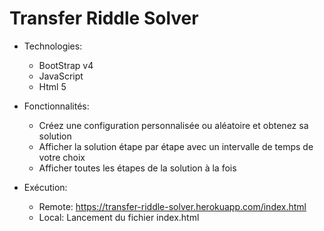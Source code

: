 # Transfer Riddle Solver
- Technologies:
	- BootStrap v4
	- JavaScript
	- Html 5
- Fonctionnalités:
   - Créez une configuration personnalisée ou aléatoire et obtenez sa solution
   - Afficher la solution étape par étape avec un intervalle de temps de votre choix
   - Afficher toutes les étapes de la solution à la fois

- Exécution:
   - Remote: https://transfer-riddle-solver.herokuapp.com/index.html
   - Local: Lancement du fichier index.html
